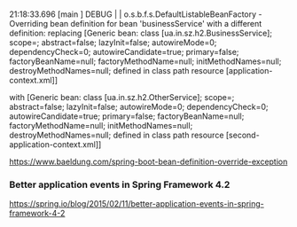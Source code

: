 ###

21:18:33.696 [main                ] DEBUG |           | o.s.b.f.s.DefaultListableBeanFactory     - 
Overriding bean definition for bean 'businessService' with a different definition: 
replacing [Generic bean: class [ua.in.sz.h2.BusinessService]; scope=; abstract=false; 
lazyInit=false; autowireMode=0; dependencyCheck=0; autowireCandidate=true; primary=false; 
factoryBeanName=null; factoryMethodName=null; initMethodNames=null; destroyMethodNames=null; 
defined in class path resource [application-context.xml]] 

with [Generic bean: class [ua.in.sz.h2.OtherService]; 
scope=; abstract=false; lazyInit=false; autowireMode=0; dependencyCheck=0; 
autowireCandidate=true; primary=false; factoryBeanName=null; factoryMethodName=null; 
initMethodNames=null; destroyMethodNames=null; 
defined in class path resource [second-application-context.xml]]

https://www.baeldung.com/spring-boot-bean-definition-override-exception

### Better application events in Spring Framework 4.2

https://spring.io/blog/2015/02/11/better-application-events-in-spring-framework-4-2
